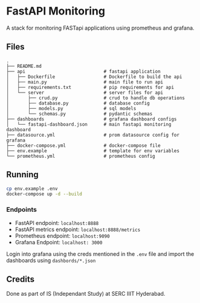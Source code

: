 # FastAPI Monitoring

A stack for monitoring FASTapi applications using prometheus and grafana.

## Files

```
.
├── README.md
├── api                             # fastapi application
│   ├── Dockerfile                  # Dockerfile to build the api
│   ├── main.py                     # main file to run api
│   ├── requirements.txt            # pip requirements for api
│   └── server                      # server files for api
│       ├── crud.py                 # crud to handle db operations
│       ├── database.py             # database config
│       ├── models.py               # sql models
│       └── schemas.py              # pydantic schemas
├── dashboards                      # grafana dashboard configs
│   └── fastapi-dashboard.json      # main fastapi monitoring dashboard
├── datasource.yml                  # prom datasource config for grafana
├── docker-compose.yml              # docker-compose file
├── env.example                     # template for env variables
└── prometheus.yml                  # prometheus config
```

## Running
```bash
cp env.example .env
docker-compose up -d --build
```

### Endpoints
- FastAPI endpoint: `localhost:8888`
- FastAPI metrics endpoint: `localhost:8888/metrics`
- Prometheus endpoint: `localhost:9090`
- Grafana Endpoint: `localhost: 3000`

Login into grafana using the creds mentioned in the `.env` file and import the dashboards using `dashbords/*.json`


## Credits
Done as part of IS (Independant Study) at SERC IIIT Hyderabad.
